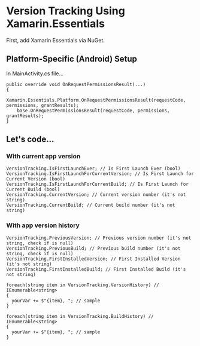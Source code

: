 # Version Tracking Using Xamarin.Essentials
First, add Xamarin Essentials via NuGet.

## Platform-Specific (Android) Setup
In MainActivity.cs file...

```
public override void OnRequestPermissionsResult(...)
{
    Xamarin.Essentials.Platform.OnRequestPermissionsResult(requestCode, permissions, grantResults);
    base.OnRequestPermissionsResult(requestCode, permissions, grantResults);
}
```

## Let's code...
### With current app version
```
VersionTracking.IsFirstLaunchEver; // Is First Launch Ever (bool)
VersionTracking.IsFirstLaunchForCurrentVersion; // Is First Launch for Current Version (bool)
VersionTracking.IsFirstLaunchForCurrentBuild; // Is First Launch for Current Build (bool)
VersionTracking.CurrentVersion; // Current version number (it's not string)
VersionTracking.CurrentBuild; // Current build number (it's not string)
```
### With app version history
```
VersionTracking.PreviousVersion; // Previous version number (it's not string, check if is null)
VersionTracking.PreviousBuild; // Previous build number (it's not string, check if is null)
VersionTracking.FirstInstalledVersion; // First Installed Version (it's not string)
VersionTracking.FirstInstalledBuild; // First Installed Build (it's not string)

foreach(string item in VersionTracking.VersionHistory) // IEnumerable<string>
{
  yourVar += $"{item}, "; // sample
}

foreach(string item in VersionTracking.BuildHistory) // IEnumerable<string>
{
  yourVar += $"{item}, "; // sample
}
```
